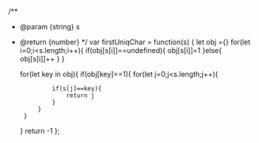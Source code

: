 /**
 * @param {string} s
 * @return {number}
 */
var firstUniqChar = function(s) {
    let obj ={}
    for(let i=0;i<s.length;i++){
        if(obj[s[i]]==undefined){
            obj[s[i]]=1
        }else{
             obj[s[i]]++
        }
    }

    for(let key in obj){
        if(obj[key]==1){
            for(let j=0;j<s.length;j++){
               
                if(s[j]==key){
                    return j
                }
            }
        }
    }
    return -1
};